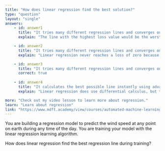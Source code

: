 ```yaml
---
title: "How does linear regression find the best solution?"
type: "question"
layout: "single"
answers:
    - id: answer1
      title: "It tries many different regression lines and converges on a solution with the highest loss value"
      explain: "The line with the highest loss value would be the worst solution, not the best."

    - id: answer2
      title: "It tries many different regression lines and converges on a solution with a loss of zero"
      explain: "Linear regression never reaches a loss of zero because each prediction is always slightly wrong. A loss of zero indicates that there is something wrong with the training process."

    - id: answer3
      title: "It tries many different regression lines and converges on a solution with the lowest loss value"
      correct: true
      
    - id: answer4
      title: "It calculates the best possible line instantly using advanced differential calculus"
      explain: "Linear regression does use differential calculus, but the calculation is iterative, not instantaneously."

more: "Check out my video lesson to learn more about regression."
learn: "Learn about regression"
link: "https://www.mdft.academy/view/courses/automated-machine-learning-with-mlnet/403055-regression/1153071-introducing-linear-regression"
---
```


You are building a regression model to predict the wind speed at any point on earth during any time of the day. You are training your model with the linear regression learning algorithm. 

How does linear regression find the best regression line during training?
